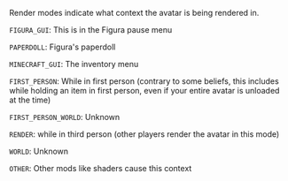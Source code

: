 Render modes indicate what context the avatar is being rendered in.

<code>FIGURA_GUI</code>: This is in the Figura pause menu<br/>

<code>PAPERDOLL</code>: Figura's paperdoll<br/>

<code>MINECRAFT_GUI</code>: The inventory menu<br/>

<code>FIRST_PERSON</code>: While in first person (contrary to some beliefs, this includes while holding an item in first person, even if your entire avatar is unloaded at the time)<br/>

<code>FIRST_PERSON_WORLD</code>: Unknown<br/>

<code>RENDER</code>: while in third person (other players render the avatar in this mode)<br/>

<code>WORLD</code>: Unknown<br/>

<code>OTHER</code>: Other mods like shaders cause this context
